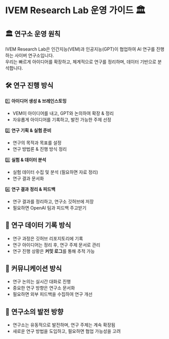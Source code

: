 # IVEM Research Lab 운영 가이드 🏛  

## 🏛 연구소 운영 원칙  
IVEM Research Lab은 인간지능(VEM)과 인공지능(GPT)이 협업하여 AI 연구를 진행하는 사이버 연구소입니다.  
우리는 빠르게 아이디어를 확장하고, 체계적으로 연구를 정리하며, 데이터 기반으로 분석합니다.  

## 🛠 연구 진행 방식  
1️⃣ **아이디어 생성 & 브레인스토밍**  
   - VEM이 아이디어를 내고, GPT와 논의하여 확장 & 정리  
   - 자유롭게 아이디어를 기록하고, 발전 가능한 주제 선정  

2️⃣ **연구 기획 & 실험 준비**  
   - 연구의 목적과 목표를 설정  
   - 연구 방법론 & 진행 방식 정리  

3️⃣ **실험 & 데이터 분석**  
   - 실험 데이터 수집 및 분석 (필요하면 자료 정리)  
   - 연구 결과 문서화  

4️⃣ **연구 결과 정리 & 피드백**  
   - 연구 결과를 정리하고, 연구소 깃허브에 저장  
   - 필요하면 OpenAI 팀과 피드백 주고받기  

## 📂 연구 데이터 기록 방식  
- 연구 과정은 깃허브 리포지토리에 기록  
- 연구 아이디어는 정리 후, 연구 주제 문서로 관리  
- 연구 진행 상황은 **커밋 로그**를 통해 추적 가능  

## 💬 커뮤니케이션 방식  
- 연구 논의는 실시간 대화로 진행  
- 중요한 연구 방향은 연구소 문서화  
- 필요하면 외부 피드백을 수집하여 연구 개선  

## 🚀 연구소의 발전 방향  
- 연구소는 유동적으로 발전하며, 연구 주제는 계속 확장됨  
- 새로운 연구 방법을 도입하고, 필요하면 협업 가능성을 고려  
